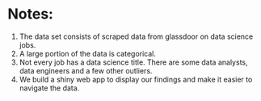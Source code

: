 # Notes:
1. The data set consists of scraped data from glassdoor on data science jobs.
2. A large portion of the data is categorical.
3. Not every job has a data science title. There are some data analysts, data engineers and a few other outliers. 
4. We build a shiny web app to display our findings and make it easier to navigate the data.
